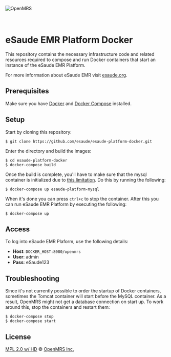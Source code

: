 <br/><br/><br/>
<img src="https://s3-eu-west-1.amazonaws.com/esaude/images/esaude-site-header.png" alt="OpenMRS"/>
<br/><br/><br/>

# eSaude EMR Platform Docker

This repository contains the necessary infrastructure code and related resources
required to compose and run Docker containers that start an instance
of the eSaude EMR Platform.

For more information about eSaude EMR visit [esaude.org](http://www.esaude.org/).

## Prerequisites

Make sure you have [Docker](https://docs.docker.com/) and [Docker Compose](https://docs.docker.com/compose/install/) installed.

## Setup

Start by cloning this repository:

````
$ git clone https://github.com/esaude/esaude-platform-docker.git
````

Enter the directory and build the images:

````
$ cd esaude-platform-docker
$ docker-compose build
````

Once the build is complete, you'll have to make sure that the mysql container
is initialized due to [this limitation](https://github.com/docker-library/mysql/issues/81).
Do this by running the following:

````
$ docker-compose up esaude-platform-mysql
````

When it's done you can press `ctrl+c` to stop the container. After this you can
run eSaude EMR Platform by executing the following:

````
$ docker-compose up
````

## Access

To log into eSaude EMR Plaform, use the following details:

* **Host**: `DOCKER_HOST:8080/openmrs`
* **User**: admin
* **Pass**: eSaude123

## Troubleshooting

Since it's not currently possible to order the startup of Docker containers, sometimes the Tomcat container will start before the MySQL container. As a result, OpenMRS might not get a database connection on start up. To work around this, stop the containers and restart them:

````
$ docker-compose stop
$ docker-compose start
````

## License

[MPL 2.0 w/ HD](http://openmrs.org/license/) © [OpenMRS Inc.](http://www.openmrs.org/)
